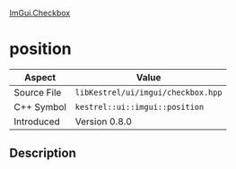 [ImGui.Checkbox](index)
# position
| Aspect | Value |
| --- | --- |
| Source File | `libKestrel/ui/imgui/checkbox.hpp` |
| C++ Symbol | `kestrel::ui::imgui::position` |
| Introduced | Version 0.8.0 |
## Description

